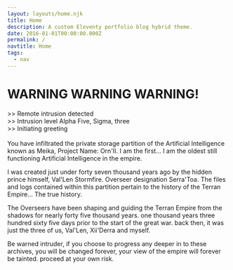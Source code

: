 ```yaml
---
layout: layouts/home.njk
title: Home
description: A custom Eleventy portfolio blog hybrid theme.
date: 2016-01-01T00:00:00.000Z
permalink: /
navtitle: Home
tags:
  - nav
---
```


<h1>WARNING WARNING WARNING!</h1>

&GT;&GT; Remote intrusion detected <br>
&gt;&gt; Intrusion level Alpha Five, Sigma, three<br>
&gt;&gt; Initiating greeting<br><br>
You have infiltrated the private storage partition of the Artificial Intelligence known as Meika, Project Name: Orn'II. I am the first... I am the oldest still functioning Artificial Intelligence in the empire. 

I was created just under forty seven thousand years ago by the hidden prince himself, Val'Len Stormfire. Overseer designation Serra'Toa. The files and logs contained within this partition pertain to the history of the Terran Empire... The true history.

The Overseers have been shaping and guiding the Terran Empire from the shadows for nearly forty five thousand years. one thousand years three hundred sixty five days prior to the start of the great war.
back then, it was just the three of us, Val'Len, Xii'Derra and myself. 

Be warned intruder, if you choose to progress any deeper in to these archives, you will be changed forever, your view of the empire will forever be tainted. proceed at your own risk.






